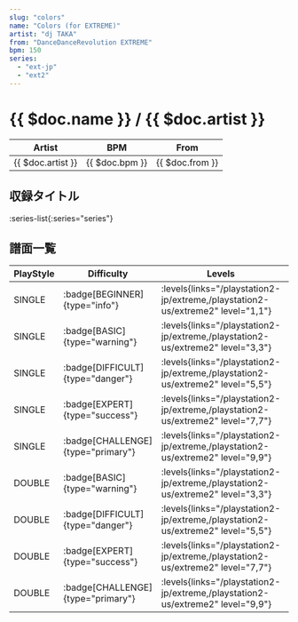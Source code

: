 ```yaml
---
slug: "colors"
name: "Colors (for EXTREME)"
artist: "dj TAKA"
from: "DanceDanceRevolution EXTREME"
bpm: 150
series:
  - "ext-jp"
  - "ext2"
---
```


# {{ $doc.name }} / {{ $doc.artist }}

|Artist|BPM|From|
|------|---|----|
|{{ $doc.artist }}|{{ $doc.bpm }}|{{ $doc.from }}|

## 収録タイトル

:series-list{:series="series"}

## 譜面一覧

|PlayStyle|Difficulty|Levels|Notes|Movie|
|---------|----------|------|-----|-----|
|SINGLE| :badge[BEGINNER]{type="info"}| :levels{links="/playstation2-jp/extreme,/playstation2-us/extreme2" level="1,1"}|118/0||
|SINGLE| :badge[BASIC]{type="warning"}| :levels{links="/playstation2-jp/extreme,/playstation2-us/extreme2" level="3,3"}|181/12||
|SINGLE| :badge[DIFFICULT]{type="danger"}| :levels{links="/playstation2-jp/extreme,/playstation2-us/extreme2" level="5,5"}|268/9||
|SINGLE| :badge[EXPERT]{type="success"}| :levels{links="/playstation2-jp/extreme,/playstation2-us/extreme2" level="7,7"}|310/9||
|SINGLE| :badge[CHALLENGE]{type="primary"}| :levels{links="/playstation2-jp/extreme,/playstation2-us/extreme2" level="9,9"}|430/7||
|DOUBLE| :badge[BASIC]{type="warning"}| :levels{links="/playstation2-jp/extreme,/playstation2-us/extreme2" level="3,3"}|172/6||
|DOUBLE| :badge[DIFFICULT]{type="danger"}| :levels{links="/playstation2-jp/extreme,/playstation2-us/extreme2" level="5,5"}|265/5||
|DOUBLE| :badge[EXPERT]{type="success"}| :levels{links="/playstation2-jp/extreme,/playstation2-us/extreme2" level="7,7"}|322/9||
|DOUBLE| :badge[CHALLENGE]{type="primary"}| :levels{links="/playstation2-jp/extreme,/playstation2-us/extreme2" level="9,9"}|400/7||
